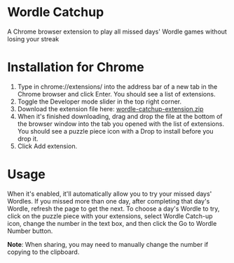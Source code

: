# Wordle Catchup
A Chrome browser extension to play all missed days' Wordle games without losing your streak

# Installation for Chrome
1. Type in chrome://extensions/ into the address bar of a new tab in the Chrome browser and click Enter.  You should see a list of extensions.
2. Toggle the Developer mode slider in the top right corner.
3. Download the extension file here: [wordle-catchup-extension.zip](https://github.com/jschanker/wordle-catchup/releases/download/v1.0.1/wordle-catchup-extension.zip)
4. When it's finished downloading, drag and drop the file at the bottom of the browser window into the tab you opened with the list of extensions.  You should see a puzzle piece icon with a Drop to install before you drop it.
5. Click Add extension.

# Usage
When it's enabled, it'll automatically allow you to try your missed days' Wordles.  If you missed more than one day, after completing that day's Wordle, refresh the page to get the next.  To choose a day's Wordle to try, click on the puzzle piece with your extensions, select Wordle Catch-up icon, change the number in the text box, and then click the Go to Wordle Number button.

**Note**: When sharing, you may need to manually change the number if copying to the clipboard.
